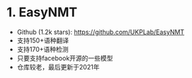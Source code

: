 # 1. EasyNMT

- Github (1.2k stars): https://github.com/UKPLab/EasyNMT
- 支持150+语种翻译
- 支持170+语种检测
- 只要支持facebook开源的一些模型
- 仓库较老，最后更新于2021年